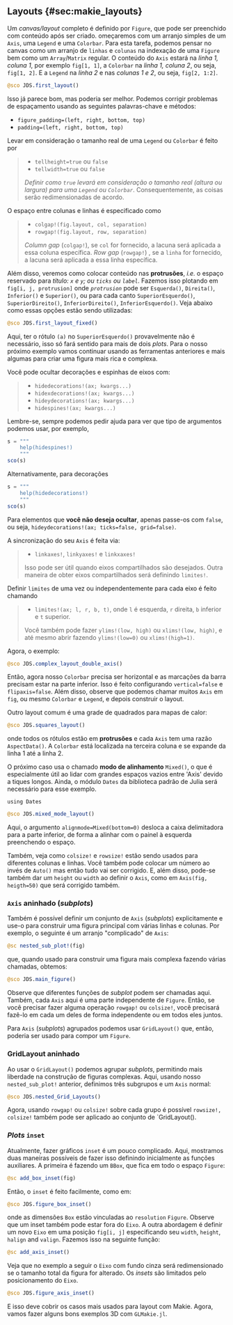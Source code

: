 ## Layouts {#sec:makie_layouts}

Um _canvas/layout_ completo é definido por `Figure`, que pode ser preenchido com conteúdo após ser criado.
omeçaremos com um arranjo simples de um `Axis`, uma `Legend` e uma `Colorbar`.
Para esta tarefa, podemos pensar no canvas como um arranjo de `linhas` e `colunas` na indexação de uma `Figure` bem como um `Array`/`Matrix` regular.
O conteúdo do `Axis` estará na _linha 1, coluna 1_, por exemplo `fig[1, 1]`, a `Colorbar` na _linha 1, coluna 2_, ou seja, `fig[1, 2]`.
E a `Legend` na _linha 2_ e nas _colunas 1 e 2_, ou seja, `fig[2, 1:2]`.

```jl
@sco JDS.first_layout()
```

Isso já parece bom, mas poderia ser melhor. Podemos corrigir problemas de espaçamento usando as seguintes palavras-chave e métodos:

- `figure_padding=(left, right, bottom, top)`
- `padding=(left, right, bottom, top)`

Levar em consideração o tamanho real de uma `Legend` ou `Colorbar` é feito por

> - `tellheight=true` ou `false`
> - `tellwidth=true` ou `false`
>
> _Definir como `true` levará em consideração o tamanho real (altura ou largura) para uma `Legend` ou `Colorbar`_.
> Consequentemente, as coisas serão redimensionadas de acordo.

O espaço entre colunas e linhas é especificado como

> - `colgap!(fig.layout, col, separation)`
> - `rowgap!(fig.layout, row, separation)`
>
> _Column gap_ (`colgap!`), se `col` for fornecido, a lacuna será aplicada a essa coluna específica.
>_Row gap_ (`rowgap!`) , se a `linha` for fornecido, a lacuna será aplicada a essa linha específica.

Além disso, veremos como colocar conteúdo nas **protrusões**, _i.e._ o espaço reservado para _título: `x` e `y`; ou `ticks` ou `label`_.
Fazemos isso plotando em `fig[i, j, protrusion]` onde _`protrusion`_ pode ser `Esquerda()`, `Direita()`, `Inferior()` e `Superior()`, ou para cada canto `SuperiorEsquerdo()`, `SuperiorDireito()`, `InferiorDireito()`, `InferiorEsquerdo()`.
Veja abaixo como essas opções estão sendo utilizadas:

```jl
@sco JDS.first_layout_fixed()
```

Aqui, ter o rótulo `(a)` no `SuperiorEsquerdo()` provavelmente não é necessário, isso só fará sentido para mais de dois _plots_.
Para o nosso próximo exemplo vamos continuar usando as ferramentas anteriores e mais algumas para criar uma figura mais rica e complexa.

Você pode ocultar decorações e espinhas de eixos com:

> - `hidedecorations!(ax; kwargs...)`
> - `hidexdecorations!(ax; kwargs...)`
> - `hideydecorations!(ax; kwargs...)`
> - `hidespines!(ax; kwargs...)`

Lembre-se, sempre podemos pedir ajuda para ver que tipo de argumentos podemos usar, por exemplo,

```jl
s = """
    help(hidespines!)
    """
sco(s)
```

Alternativamente, para decorações

```jl
s = """
    help(hidedecorations!)
    """
sco(s)
```

Para elementos que **você não deseja ocultar**, apenas passe-os com `false`, ou seja, `hideydecorations!(ax; ticks=false, grid=false)`.


A sincronização do seu `Axis` é feita via:

> - `linkaxes!`, `linkyaxes!` e `linkxaxes!`
>
> Isso pode ser útil quando eixos compartilhados são desejados.
> Outra maneira de obter eixos compartilhados será definindo `limites!`.

Definir `limites` de uma vez ou independentemente para cada eixo é feito chamando

> - `limites!(ax; l, r, b, t)`, onde `l` é esquerda, `r` direita, `b` inferior e `t` superior.
>
> Você também pode fazer `ylims!(low, high)` ou `xlims!(low, high)`, e até mesmo abrir fazendo `ylims!(low=0)` ou `xlims!(high=1)`.

Agora, o exemplo:

```jl
@sco JDS.complex_layout_double_axis()
```

Então, agora nosso `Colorbar` precisa ser horizontal e as marcações da barra precisam estar na parte inferior.
Isso é feito configurando `vertical=false` e `flipaxis=false`.
Além disso, observe que podemos chamar muitos `Axis` em `fig`, ou mesmo `Colorbar` e `Legend`, e depois construir o layout.

Outro layout comum é uma grade de quadrados para mapas de calor:

```jl
@sco JDS.squares_layout()
```

onde todos os rótulos estão em **protrusões** e cada `Axis` tem uma razão `AspectData()`.
A `Colorbar` está localizada na terceira coluna e se expande da linha 1 até a linha 2.

O próximo caso usa o chamado **modo de alinhamento** `Mixed()`, o que é especialmente útil ao lidar com grandes espaços vazios entre 'Axis' devido a tiques longos.
Ainda, o módulo `Dates` da biblioteca padrão de Julia será necessário para esse exemplo.

```
using Dates
```

```jl
@sco JDS.mixed_mode_layout()
```

Aqui, o argumento `alignmode=Mixed(bottom=0)` desloca a caixa delimitadora para a parte inferior, de forma a alinhar com o painel à esquerda preenchendo o espaço.

Também, veja como `colsize!` e `rowsize!` estão sendo usados para diferentes colunas e linhas.
Você também pode colocar um número ao invés de `Auto()` mas então tudo vai ser corrigido.
E, além disso, pode-se também dar um `height` ou `width` ao definir o `Axis`, como em `Axis(fig, heigth=50)` que será corrigido também.

### `Axis` aninhado (_subplots_)

Também é possível definir um conjunto de `Axis` (_subplots_) explicitamente e use-o para construir uma figura principal com várias linhas e colunas.
Por exemplo, o seguinte é um arranjo "complicado" de `Axis`:

```jl
@sc nested_sub_plot!(fig)
```

que, quando usado para construir uma figura mais complexa fazendo várias chamadas, obtemos:

```jl
@sco JDS.main_figure()
```

Observe que diferentes funções de _subplot_ podem ser chamadas aqui.
Também, cada `Axis` aqui é uma parte independente de `Figure`.
Então, se você precisar fazer alguma operação `rowgap!` ou `colsize!`, você precisará fazê-lo em cada um deles de forma independente ou em todos eles juntos.

Para `Axis` (_subplots_) agrupados podemos usar `GridLayout()` que, então, poderia ser usado para compor um `Figure`.

### GridLayout aninhado

Ao usar o `GridLayout()` podemos agrupar _subplots_, permitindo mais liberdade na construção de figuras complexas.
Aqui, usando nosso `nested_sub_plot!` anterior, definimos três subgrupos e um `Axis` normal:

```jl
@sco JDS.nested_Grid_Layouts()
```

Agora, usando `rowgap!` ou `colsize!` sobre cada grupo é possível `rowsize!, colsize!` também pode ser aplicado ao conjunto de `GridLayout().

### _Plots_ `inset`

Atualmente, fazer gráficos `inset` é um pouco complicado.
Aqui, mostramos duas maneiras possíveis de fazer isso definindo inicialmente as funções auxiliares.
A primeira é fazendo um `BBox`, que fica em todo o espaço `Figure`:

```jl
@sc add_box_inset(fig)
```

Então, o `inset` é feito facilmente, como em:

```jl
@sco JDS.figure_box_inset()
```

onde as dimensões `Box` estão vinculadas ao `resolution` `Figure`.
Observe que um inset também pode estar fora do `Eixo`.
A outra abordagem é definir um novo `Eixo` em uma posição `fig[i, j]` especificando seu `width`, `height`, `halign` and `valign`.
Fazemos isso na seguinte função:

```jl
@sc add_axis_inset()
```

Veja que no exemplo a seguir o `Eixo` com fundo cinza será redimensionado se o tamanho total da figura for alterado.
Os _insets_ são limitados pelo posicionamento do `Eixo`.

```jl
@sco JDS.figure_axis_inset()
```

E isso deve cobrir os casos mais usados para layout com Makie.
Agora, vamos fazer alguns bons exemplos 3D com  `GLMakie.jl`.
